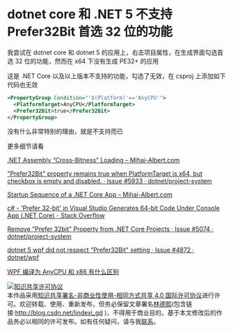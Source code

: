 # dotnet core 和 .NET 5 不支持 Prefer32Bit 首选 32 位的功能

我尝试在 dotnet core 和 dotnet 5 的应用上，右击项目属性，在生成界面勾选首选 32 位的功能，然而在 x64 下没有生成 PE32+ 的应用

<!--more-->
<!-- CreateTime:2021/7/21 8:52:19 -->

<!-- 发布 -->

这是 .NET Core 以及以上版本不支持的功能，勾选了无效，在 csproj 上添加如下代码也无效

```xml
<PropertyGroup Condition="'$(Platform)'=='AnyCPU'">
  <PlatformTarget>AnyCPU</PlatformTarget>
  <Prefer32Bit>true</Prefer32Bit>
</PropertyGroup>
```

没有什么非常特别的理由，就是不支持而已

更多细节请看 

[.NET Assembly “Cross-Bitness” Loading – Mihai-Albert.com](https://mihai-albert.com/2019/03/10/net-assembly-cross-bitness-loading/ )

["Prefer32Bit" property remains true when PlatformTarget is x64, but checkbox is empty and disabled. · Issue #5933 · dotnet/project-system](https://github.com/dotnet/project-system/issues/5933 )

[Startup Sequence of a .NET Core App – Mihai-Albert.com](https://mihai-albert.com/2020/03/08/startup-sequence-of-a-dotnet-core-app/#bitness )

[c# - 'Prefer 32-bit' in Visual Studio Generates 64-bit Code Under Console App (.NET Core) - Stack Overflow](https://stackoverflow.com/questions/60324529/prefer-32-bit-in-visual-studio-generates-64-bit-code-under-console-app-net-c )

[Remove "Prefer 32bit" Property from .NET Core Projects · Issue #5074 · dotnet/project-system](https://github.com/dotnet/project-system/issues/5074 )

[dotnet 5 wpf did not respect "Prefer32Bit" setting · Issue #4872 · dotnet/wpf](https://github.com/dotnet/wpf/issues/4872 )

[WPF 编译为 AnyCPU 和 x86 有什么区别](https://blog.lindexi.com/post/WPF-%E7%BC%96%E8%AF%91%E4%B8%BA-AnyCPU-%E5%92%8C-x86-%E6%9C%89%E4%BB%80%E4%B9%88%E5%8C%BA%E5%88%AB.html )

<a rel="license" href="http://creativecommons.org/licenses/by-nc-sa/4.0/"><img alt="知识共享许可协议" style="border-width:0" src="https://licensebuttons.net/l/by-nc-sa/4.0/88x31.png" /></a><br />本作品采用<a rel="license" href="http://creativecommons.org/licenses/by-nc-sa/4.0/">知识共享署名-非商业性使用-相同方式共享 4.0 国际许可协议</a>进行许可。欢迎转载、使用、重新发布，但务必保留文章署名[林德熙](http://blog.csdn.net/lindexi_gd)(包含链接:http://blog.csdn.net/lindexi_gd )，不得用于商业目的，基于本文修改后的作品务必以相同的许可发布。如有任何疑问，请与我[联系](mailto:lindexi_gd@163.com)。
